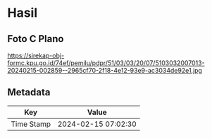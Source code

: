 # Hasil

## Foto C Plano

https://sirekap-obj-formc.kpu.go.id/74ef/pemilu/pdpr/51/03/03/20/07/5103032007013-20240215-002859--2965cf70-2f18-4e12-93e9-ac3034de92e1.jpg


## Metadata

| Key        | Value               |
| ---------- | ------------------- |
| Time Stamp | 2024-02-15 07:02:30 |



